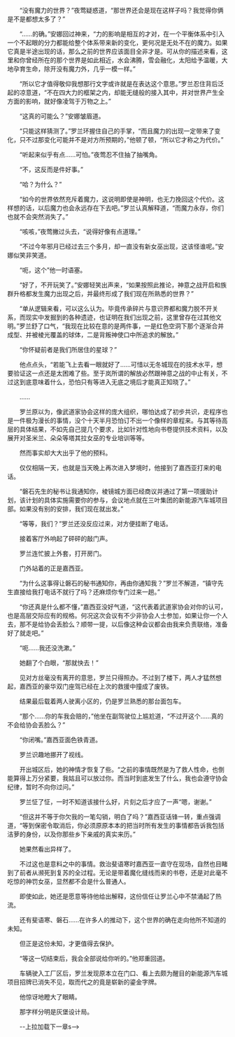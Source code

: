 　　“没有魔力的世界？”夜莺疑惑道，“那世界还会是现在这样子吗？我觉得你俩是不是都想太多了？”

　　“……的确。”安娜回过神来，“力的影响是相互的才对，在一个平衡体系中引入一个不起眼的分力都能给整个体系带来新的变化，更何况是无处不在的魔力。如果它真是半途出现的话，那么之前的世界应该面目全非才是。可从你的描述来看，这里和你曾经所在的那个世界是如此相近，水会沸腾，雪会融化，太阳给予温暖，大地孕育生命，除开没有魔力外，几乎一模一样。”

　　“所以它才值得敬仰我想那行文字或许就是在表达这个意思。”罗兰忍住背后泛起的凉意道，“不在四大力的框架之内，却能无缝般的接入其中，并对世界产生全方面的影响，就好像凌驾于万物之上。”

　　“这真的可能么？”安娜皱眉道。

　　“只能这样猜测了。”罗兰环握住自己的手掌，“而且魔力的出现一定带来了变化，只不过那变化可能并不是对方所预期的，”他顿了顿，“所以它才称之为代价。”

　　“听起来似乎有点……可怕。”夜莺忍不住抽了抽嘴角。

　　“不，这反而是件好事。”

　　“哈？为什么？”

　　“如今的世界依然充斥着魔力，这说明即使是神明，也无力挽回这个代价。这样想的话，以后魔力也会永远存在下去吧。”罗兰认真解释道，“而魔力永存，你们也就不会突然消失了。”

　　“咳咳，”夜莺撇过头去，“说得好像有点道理。”

　　“不过今年邪月已经过去三个多月，却一直没有新女巫出现，这该怪谁呢。”安娜似笑非笑道。

　　“呃，这个”他一时语塞。

　　“好了，不开玩笑了。”安娜轻笑出声来，“如果按照此推论，神意之战开启和族群升格都发生魔力出现之后，并最终形成了我们现在所熟悉的世界？”

　　“单从逻辑来看，可以这么认为。毕竟传承碎片与意识界都和魔力脱不开关系，而现实中发掘到的各种遗迹，也证明在我们出现之前，这里曾存在过其他文明。”罗兰舒了口气，“我现在比较在意的是两件事，一是红色空洞下那个逐渐合并成型、并被棱光覆盖的球体，二是背叛神使口中所追求的解放。”

　　“你怀疑前者是我们所居住的星球？”

　　他点点头，“若能飞上去看一眼就好了……可惜以无冬城现在的技术水平，想要验证这一点还是太困难了些。至于岚所谓的解放必然跟神意之战的中止有关，不过这到底意味着什么，恐怕只有等进入无底之境后才能真正知晓了。”

　　……

　　罗兰原以为，像武道家协会这样的庞大组织，哪怕达成了初步共识，走程序也是一件极为漫长的事情，没个十天半月恐怕订不出一个像样的章程来。与其等待高层的具体结果，不如先自己提几个要求，比如针对性地向书卷提供技术资料，以及展开对圣米兰、朵朵等塔其拉女巫的专业培训等等。

　　然而事实却大大出乎了他的预料。

　　仅仅相隔一天，也就是当天晚上再次进入梦境时，他接到了嘉西亚打来的电话。

　　“磐石先生的秘书让我通知你，棱镜城方面已经商议并通过了第一项援助计划，该计划的具体实施需要你的参与，会议地点就在三叶集团的新能源汽车城项目部。如果没有别的安排，我们现在就出发。”

　　“等等，我们？”罗兰还没反应过来，对方便挂断了电话。

　　接着客厅外响起了砰砰的敲门声。

　　罗兰连忙披上外套，打开房门。

　　门外站着的正是嘉西亚。

　　“为什么这事得让磐石的秘书通知你，再由你通知我？”罗兰不解道，“镇守先生直接给我打电话不就行了吗？还麻烦你专门过来一趟。”

　　“你还真是什么都不懂，”嘉西亚没好气道，“这代表着武道家协会对你的认可，也是高层交际应有的规格。何况这次会议有不少非协会人士参加，如果让你一个人去，那不是给协会丢脸么？顺带一提，以后像这种会议都会由我来负责联络，准备好了就走吧。”

　　“呃……我还没洗漱。”

　　她翻了个白眼，“那就快去！”

　　见对方丝毫没有离开的意思，罗兰只得照办。不过到了楼下，两人才猛然想起，嘉西亚的豪华双门座驾已经在上次的救援中撞成了废铁。

　　结果最后载着两人驶离小区的，仍是罗兰熟悉的那台面包车。

　　“那个……你的车我会赔的，”他坐在副驾驶位上尴尬道，“不过开这个……真的不会给协会丢脸么？”

　　“你闭嘴。”嘉西亚面色铁青道。

　　罗兰识趣地挪开了视线。

　　开出城区后，她的神情才恢复了些。“之前的事情既然是为了救人性命，也倒能算得上万分紧要，我姑且可以放过你。而当时到底发生了什么，我也会遵守协会纪律，暂时不向你过问。”

　　罗兰怔了怔，一时不知道该接什么好，片刻之后才应了一声“嗯，谢谢。”

　　“但这并不等于你欠我的一笔勾销，明白了吗？”嘉西亚话锋一转，重点强调道，“等到保密令取消后，你必须原原本本的把当时所有发生的事情都告诉我包括洁萝的身份，以及你那些乡下亲戚的真实来历。”

　　她果然看出异样了。

　　不过这也是意料之中的事情。救治斐语寒时嘉西亚一直守在现场，自然也目睹到了前者从濒死到复苏的全过程。无论是带着魔化缝线而来的书卷，还是对此毫不吃惊的神罚女巫，显然都不会是什么普通人。

　　即使如此，她还是愿意等待他给出解释，这份信任让罗兰心中不禁涌起了热流。

　　还有斐语寒、磐石……在许多人的推动下，这个世界的确在走向他所不知道的未知。

　　但正是这份未知，才更值得去保护。

　　“等这一切结束后，我会全部说给你听的。”他郑重回道。

　　车辆驶入工厂区后，罗兰发现原本立在门口、看上去颇为醒目的新能源汽车城项目招牌已消失不见，取而代之的竟是崭新的鎏金字牌。

　　他惊讶地瞪大了眼睛。

　　那字样分明是灰堡设计局。

　　--上拉加载下一章s-->

